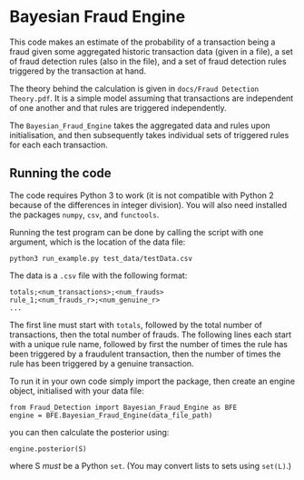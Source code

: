 # Bayesian Fraud Engine

This code makes an estimate of the probability of a transaction being a fraud given some aggregated historic transaction data (given in a file), a set of fraud detection rules (also in the file), and a set of fraud detection rules triggered by the transaction at hand. 

The theory behind the calculation is given in `docs/Fraud Detection Theory.pdf`. It is a simple model assuming that transactions are independent of one another and that rules are triggered independently.  

The `Bayesian_Fraud_Engine` takes the aggregated data and rules upon initialisation, and then subsequently takes individual sets of triggered rules for each each transaction. 

## Running the code

The code requires Python 3 to work (it is not compatible with Python 2 because of the differences in integer division). You will also need installed the packages `numpy`, `csv`, and `functools`. 

Running the test program can be done by calling the script with one argument, which is the location of the data file:
```
python3 run_example.py test_data/testData.csv
```

The data is a `.csv` file with the following format:
```
totals;<num_transactions>;<num_frauds>
rule_1;<num_frauds_r>;<num_genuine_r>
...
```
The first line must start with `totals`, followed by the total number of transactions, then the total number of frauds. The following lines each start with a unique rule name, followed by first the number of times the rule has been triggered by a fraudulent transaction, then the number of times the rule has been triggered by a genuine transaction. 

To run it in your own code simply import the package, then create an engine object, initialised with your data file:
```
from Fraud_Detection import Bayesian_Fraud_Engine as BFE
engine = BFE.Bayesian_Fraud_Engine(data_file_path)
```
you can then calculate the posterior using:
```
engine.posterior(S)
```
where S _must_ be a Python `set`. (You may convert lists to sets using `set(L)`.)